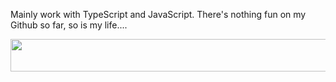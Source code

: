 Mainly work with TypeScript and JavaScript. There's nothing fun on my Github so far, so is my life....

<img
	src="https://spotify-badge-orpin.vercel.app/api/now-playing.svg"
	width="540"
	height="52"
/>
